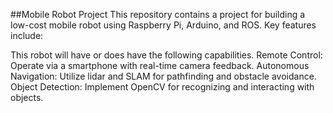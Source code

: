 ##Mobile Robot Project
This repository contains a project for building a low-cost mobile robot using Raspberry Pi, Arduino, and ROS. Key features include:

This robot will have or does have the following capabilities.
Remote Control: Operate via a smartphone with real-time camera feedback.
Autonomous Navigation: Utilize lidar and SLAM for pathfinding and obstacle avoidance.
Object Detection: Implement OpenCV for recognizing and interacting with objects.
